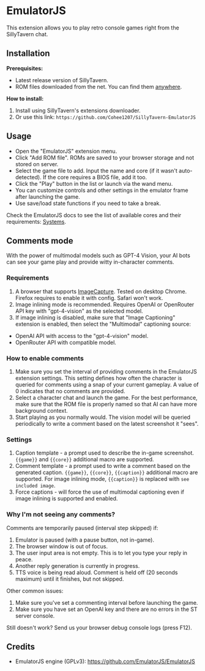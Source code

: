 # EmulatorJS

This extension allows you to play retro console games right from the SillyTavern chat.

## Installation

**Prerequisites:**

- Latest release version of SillyTavern.
- ROM files downloaded from the net. You can find them [anywhere](https://archive.org/details/no-intro-2021).

**How to install:**

1. Install using SillyTavern's extensions downloader.
2. Or use this link: `https://github.com/Cohee1207/SillyTavern-EmulatorJS`

## Usage


- Open the "EmulatorJS" extension menu.
- Click "Add ROM file". ROMs are saved to your browser storage and not stored on server.
- Select the game file to add. Input the name and core (if it wasn't auto-detected). If the core requires a BIOS file, add it too.
- Click the "Play" button in the list or launch via the wand menu.
- You can customize controls and other settings in the emulator frame after launching the game.
- Use save/load state functions if you need to take a break.

Check the EmulatorJS docs to see the list of available cores and their requirements: [Systems](https://emulatorjs.org/docs/Systems.html).

## Comments mode

With the power of multimodal models such as GPT-4 Vision, your AI bots can see your game play and provide witty in-character comments.

### Requirements

1. A browser that supports [ImageCapture](https://developer.mozilla.org/en-US/docs/Web/API/ImageCapture#browser_compatibility). Tested on desktop Chrome. Firefox requires to enable it with config. Safari won't work.
2. Image inlining mode is recommended. Requires OpenAI or OpenRouter API key with "gpt-4-vision" as the selected model.
3. If image inlining is disabled, make sure that "Image Captioning" extension is enabled, then select the "Multimodal" captioning source:
  - OpenAI API with access to the "gpt-4-vision" model.
  - OpenRouter API with compatible model.

### How to enable comments

1. Make sure you set the interval of providing comments in the EmulatorJS extension settings. This setting defines how often the character is queried for comments using a snap of your current gameplay. A value of 0 indicates that no comments are provided.
2. Select a character chat and launch the game. For the best performance, make sure that the ROM file is properly named so that AI can have more background context.
3. Start playing as you normally would. The vision model will be queried periodically to write a comment based on the latest screenshot it "sees".

### Settings

1. Caption template - a prompt used to describe the in-game screenshot. `{{game}}` and `{{core}}` additional macro are supported.
2. Comment template - a prompt used to write a comment based on the generated caption. `{{game}}`, `{{core}}`, `{{caption}}` additional macro are supported. For image inlining mode, `{{caption}}` is replaced with `see included image`.
3. Force captions - will force the use of multimodal captioning even if image inlining is supported and enabled.

### Why I'm not seeing any comments?

Comments are temporarily paused (interval step skipped) if:

1. Emulator is paused (with a pause button, not in-game).
2. The browser window is out of focus.
3. The user input area is not empty. This is to let you type your reply in peace.
4. Another reply generation is currently in progress.
5. TTS voice is being read aloud. Comment is held off (20 seconds maximum) until it finishes, but not skipped.

Other common issues:

1. Make sure you've set a commenting interval before launching the game.
2. Make sure you have set an OpenAI key and there are no errors in the ST server console.

Still doesn't work? Send us your browser debug console logs (press F12).

## Credits

- EmulatorJS engine (GPLv3): https://github.com/EmulatorJS/EmulatorJS
